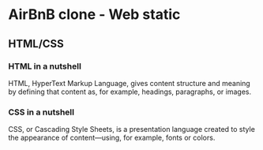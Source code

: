 # AirBnB clone - Web static

## HTML/CSS
### HTML in a nutshell
HTML, HyperText Markup Language, gives content structure and meaning by defining that content as, for example, headings, paragraphs, or images.

### CSS in a nutshell
CSS, or Cascading Style Sheets, is a presentation language created to style the appearance of content—using, for example, fonts or colors.
